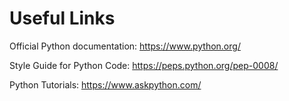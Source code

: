 # Useful Links

Official Python documentation: https://www.python.org/

Style Guide for Python Code: https://peps.python.org/pep-0008/

Python Tutorials: https://www.askpython.com/
